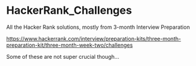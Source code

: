 # HackerRank_Challenges


All the Hacker Rank solutions, mostly from 3-month Interview Preparation

https://www.hackerrank.com/interview/preparation-kits/three-month-preparation-kit/three-month-week-two/challenges

Some of these are not super crucial though...
